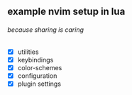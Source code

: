 ## example nvim setup in lua

###### because sharing is caring

-   [x] utilities
-   [x] keybindings
-   [x] color-schemes
-   [x] configuration
-   [x] plugin settings
